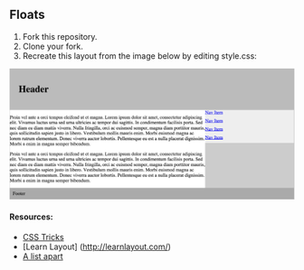 ## Floats

1. Fork this repository.
1. Clone your fork.
1. Recreate this layout from the image below by editing style.css:

![](img/layout.png)

#### Resources:
* [CSS Tricks](http://www.smashingmagazine.com/2009/10/19/the-mystery-of-css-float-property/)
* [Learn Layout]
(http://learnlayout.com/)
* [A list apart](http://alistapart.com/article/css-floats-101/)
